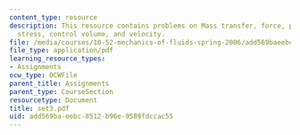 ```yaml
---
content_type: resource
description: This resource contains problems on Mass transfer, force, pressure, shear
  stress, control volume, and velocity.
file: /media/courses/10-52-mechanics-of-fluids-spring-2006/add569baeebc8512b96e9589fdccac55_set3.pdf
file_type: application/pdf
learning_resource_types:
- Assignments
ocw_type: OCWFile
parent_title: Assignments
parent_type: CourseSection
resourcetype: Document
title: set3.pdf
uid: add569ba-eebc-8512-b96e-9589fdccac55
---
```

